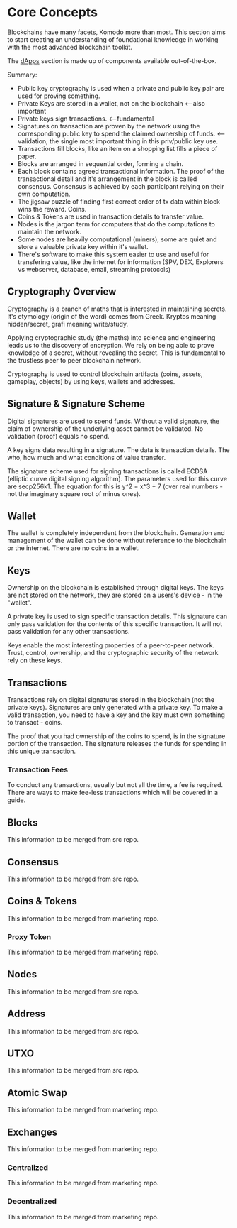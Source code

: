 # Core Concepts

Blockchains have many facets, Komodo more than most.  This section aims to start creating an understanding of foundational knowledge in working with the most advanced blockchain toolkit.

The [dApps](../dapps-crypto-conditions/dapps) section is made up of components available out-of-the-box. 

Summary:

* Public key cryptography is used when a private and public key pair are used for proving something.
* Private Keys are stored in a wallet, not on the blockchain <--also important
* Private keys sign transactions. <--fundamental
* Signatures on transaction are proven by the network using the corresponding public key to spend the claimed ownership of funds. <--validation, the single most important thing in this priv/public key use.
* Transactions fill blocks, like an item on a shopping list fills a piece of paper.
* Blocks are arranged in sequential order, forming a chain.
* Each block contains agreed transactional information.  The proof of the transactional detail and it's arrangement in the block is called consensus.  Consensus is achieved by each participant relying on their own computation.
* The jigsaw puzzle of finding first correct order of tx data within block wins the reward.  Coins.
* Coins & Tokens are used in transaction details to transfer value.
* Nodes is the jargon term for computers that do the computations to maintain the network.
* Some nodes are heavily computational (miners), some are quiet and store a valuable private key within it's wallet.
* There's software to make this system easier to use and useful for transfering value, like the internet for information (SPV, DEX, Explorers vs webserver, database, email, streaming protocols)


## Cryptography Overview
Cryptography is a branch of maths that is interested in maintaining secrets.  It's etymology (origin of the word) comes from Greek.  Kryptos meaning hidden/secret, grafi meaning write/study.

Applying cryptographic study (the maths) into science and engineering leads us to the discovery of encryption.  We rely on being able to prove knowledge of a secret, without revealing the secret.  This is fundamental to the trustless peer to peer blockchain network.

Cryptography is used to control blockchain artifacts (coins, assets, gameplay, objects) by using keys, wallets and addresses.

## Signature & Signature Scheme
Digital signatures are used to spend funds.  Without a valid signature, the claim of ownership of the underlying asset cannot be validated.  No validation (proof) equals no spend.

A key signs data resulting in a signature.  The data is transaction details.  The who, how much and what conditions of value transfer.

The signature scheme used for signing transactions is called ECDSA (elliptic curve digital signing algorithm).  The parameters used for this curve are secp256k1.  The equation for this is y^2 = x^3 + 7 (over real numbers - not the imaginary square root of minus ones).

## Wallet
The wallet is completely independent from the blockchain.  Generation and management of the wallet can be done without reference to the blockchain or the internet.  There are no coins in a wallet.

## Keys
Ownership on the blockchain is established through digital keys.  The keys are not stored on the network, they are stored on a users's device - in the "wallet".

A private key is used to sign specific transaction details.  This signature can only pass validation for the contents of this specific transaction.  It will not pass validation for any other transactions.

Keys enable the most interesting properties of a peer-to-peer network.  Trust, control, ownership, and the cryptographic security of the network rely on these keys.

## Transactions
Transactions rely on digital signatures stored in the blockchain (not the private keys).  Signatures are only generated with a private key.  To make a valid transaction, you need to have a key and the key must own something to transact - coins.

The proof that you had ownership of the coins to spend, is in the signature portion of the transaction.  The signature releases the funds for spending in this unique transaction.

### Transaction Fees
To conduct any transactions, usually but not all the time, a fee is required.  There are ways to make fee-less transactions which will be covered in a guide.

## Blocks
This information to be merged from src repo.

## Consensus
This information to be merged from src repo.

## Coins & Tokens
This information to be merged from marketing repo.

### Proxy Token
This information to be merged from marketing repo.

## Nodes
This information to be merged from src repo.

## Address
This information to be merged from src repo.

## UTXO
This information to be merged from src repo.

## Atomic Swap
This information to be merged from marketing repo.

## Exchanges
This information to be merged from marketing repo.

### Centralized
This information to be merged from marketing repo.

### Decentralized
This information to be merged from marketing repo.